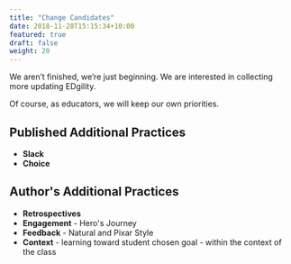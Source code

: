 ```yaml
---
title: "Change Candidates"
date: 2018-11-28T15:15:34+10:00
featured: true
draft: false
weight: 20
---
```


We aren’t finished, we’re just beginning. We are interested in collecting more updating EDgility.

Of course, as educators, we will keep our own priorities.

## Published Additional Practices

- **Slack**
- **Choice**

## Author's Additional Practices

- **Retrospectives**
- **Engagement** - Hero's Journey
- **Feedback** - Natural and Pixar Style
- **Context** - learning toward student chosen goal - within the context of the class

